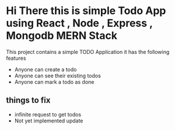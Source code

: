 # Hi There this is simple Todo App using React , Node , Express , Mongodb MERN Stack

This project contains a simple TODO Application
it has the following features

- Anyone can create a todo
- Anyone can see their existing todos
- Anyone can mark a todo as done

## things to fix

- infinite request to get todos
- Not yet implemented update
